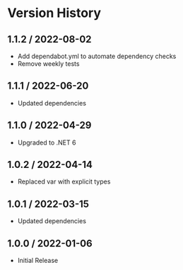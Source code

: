 # Version History

## 1.1.2 / 2022-08-02

- Add dependabot.yml to automate dependency checks
- Remove weekly tests

## 1.1.1 / 2022-06-20

- Updated dependencies

## 1.1.0 / 2022-04-29

- Upgraded to .NET 6

## 1.0.2 / 2022-04-14

- Replaced var with explicit types

## 1.0.1 / 2022-03-15

- Updated dependencies

## 1.0.0 / 2022-01-06

- Initial Release
